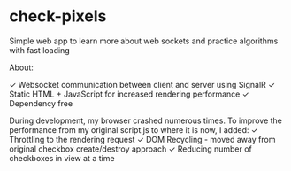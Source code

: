 # check-pixels
Simple web app to learn more about web sockets and practice algorithms with fast loading

About:

✓ Websocket communication between client and server using SignalR
✓ Static HTML + JavaScript for increased rendering performance
✓ Dependency free 

During development, my browser crashed numerous times. To improve the performance from my original script.js to where it is now, I added:
✓ Throttling to the rendering request
✓ DOM Recycling - moved away from original checkbox create/destroy approach
✓ Reducing number of checkboxes in view at a time